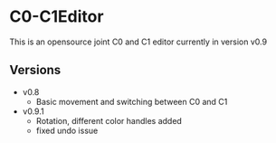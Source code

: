 # C0-C1Editor 
This is an opensource joint C0 and C1 editor currently in version v0.9
  
## Versions
- v0.8
  - Basic movement and switching between C0 and C1
- v0.9.1
  - Rotation, different color handles added
  - fixed undo issue
